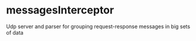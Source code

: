 # messagesInterceptor
Udp server and parser for grouping request-response messages in big sets of data
